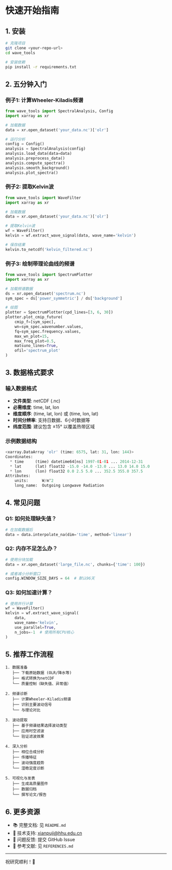 # 快速开始指南

## 1. 安装

```bash
# 克隆项目
git clone <your-repo-url>
cd wave_tools

# 安装依赖
pip install -r requirements.txt
```

## 2. 五分钟入门

### 例子1: 计算Wheeler-Kiladis频谱

```python
from wave_tools import SpectralAnalysis, Config
import xarray as xr

# 加载数据
data = xr.open_dataset('your_data.nc')['olr']

# 运行分析
config = Config()
analysis = SpectralAnalysis(config)
analysis.load_data(data=data)
analysis.preprocess_data()
analysis.compute_spectra()
analysis.smooth_background()
analysis.plot_spectra()
```

### 例子2: 提取Kelvin波

```python
from wave_tools import WaveFilter
import xarray as xr

# 加载数据
data = xr.open_dataset('your_data.nc')['olr']

# 提取Kelvin波
wf = WaveFilter()
kelvin = wf.extract_wave_signal(data, wave_name='kelvin')

# 保存结果
kelvin.to_netcdf('kelvin_filtered.nc')
```

### 例子3: 绘制带理论曲线的频谱

```python
from wave_tools import SpectrumPlotter
import xarray as xr

# 加载频谱数据
ds = xr.open_dataset('spectrum.nc')
sym_spec = ds['power_symmetric'] / ds['background']

# 绘图
plotter = SpectrumPlotter(cpd_lines=[3, 6, 30])
plotter.plot_cmip_future(
    cmip_f=[sym_spec],
    wn=sym_spec.wavenumber.values,
    fq=sym_spec.frequency.values,
    max_wn_plot=15,
    max_freq_plot=0.5,
    matsuno_lines=True,
    ofil='spectrum_plot'
)
```

## 3. 数据格式要求

### 输入数据格式
- **文件类型**: netCDF (.nc)
- **必需维度**: time, lat, lon
- **维度顺序**: (time, lat, lon) 或 (time, lon, lat)
- **时间分辨率**: 支持日数据、6小时数据等
- **纬度范围**: 建议包含 ±15° 以覆盖热带区域

### 示例数据结构
```python
<xarray.DataArray 'olr' (time: 6575, lat: 31, lon: 144)>
Coordinates:
  * time     (time) datetime64[ns] 1997-01-01 ... 2014-12-31
  * lat      (lat) float32 -15.0 -14.0 -13.0 ... 13.0 14.0 15.0
  * lon      (lon) float32 0.0 2.5 5.0 ... 352.5 355.0 357.5
Attributes:
    units:      W/m^2
    long_name:  Outgoing Longwave Radiation
```

## 4. 常见问题

### Q1: 如何处理缺失值？
```python
# 在加载数据后
data = data.interpolate_na(dim='time', method='linear')
```

### Q2: 内存不足怎么办？
```python
# 使用分块加载
data = xr.open_dataset('large_file.nc', chunks={'time': 100})

# 或者减小分析窗口
config.WINDOW_SIZE_DAYS = 64  # 默认96天
```

### Q3: 如何加速计算？
```python
# 使用并行计算
wf = WaveFilter()
kelvin = wf.extract_wave_signal(
    data, 
    wave_name='kelvin',
    use_parallel=True,
    n_jobs=-1  # 使用所有CPU核心
)
```

## 5. 推荐工作流程

```
1. 数据准备
   ├── 下载原始数据 (OLR/降水等)
   ├── 格式转换为netCDF
   └── 质量控制（缺失值、异常值）

2. 频谱诊断
   ├── 计算Wheeler-Kiladis频谱
   ├── 识别主要波动信号
   └── 与理论对比

3. 波动提取
   ├── 基于频谱结果选择波动类型
   ├── 应用时空滤波
   └── 验证滤波效果

4. 深入分析
   ├── 相位合成分析
   ├── 传播特征
   ├── 波动强度趋势
   └── 湿稳定度诊断

5. 可视化与发表
   ├── 生成高质量图件
   ├── 数据归档
   └── 撰写论文/报告
```

## 6. 更多资源

- 📚 完整文档: 见 `README.md`
- 📧 技术支持: xianpuji@hhu.edu.cn
- 🐛 问题反馈: 提交 GitHub Issue
- 📖 参考文献: 见 `REFERENCES.md`

---

祝研究顺利！🎉
